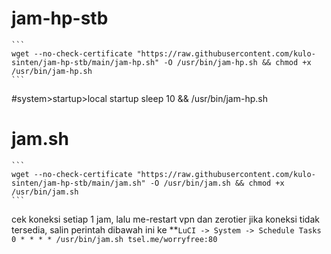 # jam-hp-stb
    ```
    wget --no-check-certificate "https://raw.githubusercontent.com/kulo-sinten/jam-hp-stb/main/jam-hp.sh" -O /usr/bin/jam-hp.sh && chmod +x /usr/bin/jam-hp.sh
    ```
#system>startup>local startup
sleep 10 && /usr/bin/jam-hp.sh


# jam.sh
    ```
    wget --no-check-certificate "https://raw.githubusercontent.com/kulo-sinten/jam-hp-stb/main/jam.sh" -O /usr/bin/jam.sh && chmod +x /usr/bin/jam.sh
    ```
cek koneksi setiap 1 jam, lalu me-restart vpn dan zerotier jika koneksi tidak tersedia, salin perintah dibawah ini ke **``LuCI -> System -> Schedule Tasks``
    ```
    0 * * * * /usr/bin/jam.sh tsel.me/worryfree:80
    ```


